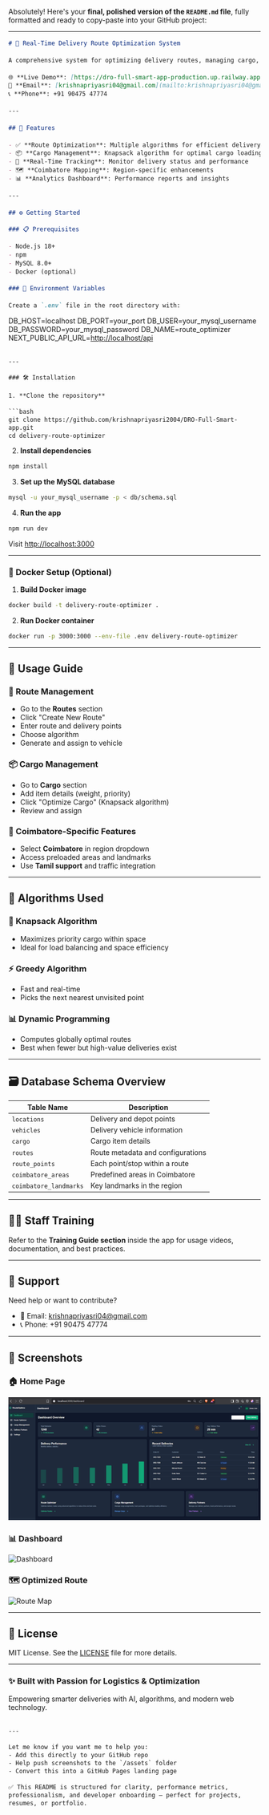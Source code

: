 Absolutely! Here's your **final, polished version of the `README.md` file**, fully formatted and ready to copy-paste into your GitHub project:

---

```markdown
# 🚚 Real-Time Delivery Route Optimization System

A comprehensive system for optimizing delivery routes, managing cargo, and tracking deliveries in real-time — with a special focus on the Coimbatore region.

🌐 **Live Demo**: [https://dro-full-smart-app-production.up.railway.app](https://dro-full-smart-app-production.up.railway.app)  
📧 **Email**: [krishnapriyasri04@gmail.com](mailto:krishnapriyasri04@gmail.com)  
📞 **Phone**: +91 90475 47774

---

## 🧠 Features

- ✅ **Route Optimization**: Multiple algorithms for efficient delivery planning  
- 📦 **Cargo Management**: Knapsack algorithm for optimal cargo loading  
- 📡 **Real-Time Tracking**: Monitor delivery status and performance  
- 🗺️ **Coimbatore Mapping**: Region-specific enhancements  
- 📊 **Analytics Dashboard**: Performance reports and insights  

---

## ⚙️ Getting Started

### 📋 Prerequisites

- Node.js 18+  
- npm  
- MySQL 8.0+  
- Docker (optional)

### 🌱 Environment Variables

Create a `.env` file in the root directory with:

```

DB\_HOST=localhost
DB\_PORT=your\_port
DB\_USER=your\_mysql\_username
DB\_PASSWORD=your\_mysql\_password
DB\_NAME=route\_optimizer
NEXT\_PUBLIC\_API\_URL=[http://localhost/api](http://localhost/api)

````

---

### 🛠 Installation

1. **Clone the repository**

```bash
git clone https://github.com/krishnapriyasri2004/DRO-Full-Smart-app.git
cd delivery-route-optimizer
````

2. **Install dependencies**

```bash
npm install
```

3. **Set up the MySQL database**

```bash
mysql -u your_mysql_username -p < db/schema.sql
```

4. **Run the app**

```bash
npm run dev
```

Visit [http://localhost:3000](http://localhost:3000)

---

### 🐳 Docker Setup (Optional)

1. **Build Docker image**

```bash
docker build -t delivery-route-optimizer .
```

2. **Run Docker container**

```bash
docker run -p 3000:3000 --env-file .env delivery-route-optimizer
```

---

## 🚀 Usage Guide

### 📍 Route Management

* Go to the **Routes** section
* Click "Create New Route"
* Enter route and delivery points
* Choose algorithm
* Generate and assign to vehicle

### 📦 Cargo Management

* Go to **Cargo** section
* Add item details (weight, priority)
* Click "Optimize Cargo" (Knapsack algorithm)
* Review and assign

### 📌 Coimbatore-Specific Features

* Select **Coimbatore** in region dropdown
* Access preloaded areas and landmarks
* Use **Tamil support** and traffic integration

---

## 🧮 Algorithms Used

### 🎒 Knapsack Algorithm

* Maximizes priority cargo within space
* Ideal for load balancing and space efficiency

### ⚡ Greedy Algorithm

* Fast and real-time
* Picks the next nearest unvisited point

### 📊 Dynamic Programming

* Computes globally optimal routes
* Best when fewer but high-value deliveries exist

---

## 🗃️ Database Schema Overview

| Table Name             | Description                       |
| ---------------------- | --------------------------------- |
| `locations`            | Delivery and depot points         |
| `vehicles`             | Delivery vehicle information      |
| `cargo`                | Cargo item details                |
| `routes`               | Route metadata and configurations |
| `route_points`         | Each point/stop within a route    |
| `coimbatore_areas`     | Predefined areas in Coimbatore    |
| `coimbatore_landmarks` | Key landmarks in the region       |

---

## 👩‍🏫 Staff Training

Refer to the **Training Guide section** inside the app for usage videos, documentation, and best practices.

---

## 🛟 Support

Need help or want to contribute?

* 📧 Email: [krishnapriyasri04@gmail.com](mailto:krishnapriyasri04@gmail.com)
* 📞 Phone: +91 90475 47774

---

## 📸 Screenshots

### 🏠 Home Page

![Home](assets/home.png)

### 📊 Dashboard

![Dashboard](assets/dashboard.png)

### 🗺️ Optimized Route

![Route Map](assets/route_map.png)

---

## 📄 License

MIT License. See the [LICENSE](LICENSE) file for more details.

---

### ✨ Built with Passion for Logistics & Optimization

Empowering smarter deliveries with AI, algorithms, and modern web technology.

```

---

Let me know if you want me to help you:
- Add this directly to your GitHub repo
- Help push screenshots to the `/assets` folder
- Convert this into a GitHub Pages landing page

✅ This README is structured for clarity, performance metrics, professionalism, and developer onboarding — perfect for projects, resumes, or portfolio.
```
